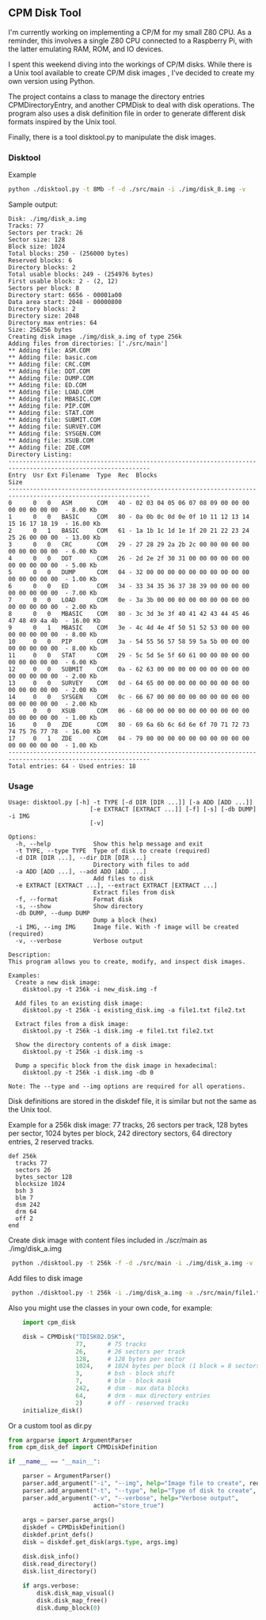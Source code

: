 
## CPM Disk Tool

I'm currently working on implementing a CP/M for my small Z80 CPU. As a reminder, this involves a single Z80 CPU connected to a Raspberry Pi, with the latter emulating RAM, ROM, and IO devices.

I spent this weekend diving into the workings of CP/M disks. While there is a Unix tool available to create CP/M disk images [](https://github.com/lipro-cpm4l/cpmtools
), I've decided to create my own version using Python.

The project contains a class to manage the directory entries CPMDirectoryEntry, and another CPMDisk to deal with disk operations. The program also uses a disk definition file in order to generate different disk formats inspired by the Unix tool.

Finally, there is a tool disktool.py to manipulate the disk images.

### Disktool

Example 

```sh
python ./disktool.py -t 8Mb -f -d ./src/main -i ./img/disk_8.img -v
```

Sample output:

```
Disk: ./img/disk_a.img
Tracks: 77
Sectors per track: 26
Sector size: 128
Block size: 1024
Total blocks: 250 - (256000 bytes)
Reserved blocks: 6
Directory blocks: 2
Total usable blocks: 249 - (254976 bytes)
First usable block: 2 - (2, 12)
Sectors per block: 8
Directory start: 6656 - 00001a00
Data area start: 2048 - 00000800
Directory blocks: 2
Directory size: 2048
Directory max entries: 64
Size: 256256 bytes
Creating disk image ./img/disk_a.img of type 256k
Adding files from directories: ['./src/main']
** Adding file: ASM.COM
** Adding file: basic.com
** Adding file: CRC.COM
** Adding file: DDT.COM
** Adding file: DUMP.COM
** Adding file: ED.COM
** Adding file: LOAD.COM
** Adding file: MBASIC.COM
** Adding file: PIP.COM
** Adding file: STAT.COM
** Adding file: SUBMIT.COM
** Adding file: SURVEY.COM
** Adding file: SYSGEN.COM
** Adding file: XSUB.COM
** Adding file: ZDE.COM
Directory Listing:
--------------------------------------------------------------------------------------------------------------
Entry  Usr Ext Filename  Type  Rec  Blocks                                             Size
--------------------------------------------------------------------------------------------------------------
0      0   0   ASM       COM   40 - 02 03 04 05 06 07 08 09 00 00 00 00 00 00 00 00  - 8.00 Kb
1      0   0   BASIC     COM   80 - 0a 0b 0c 0d 0e 0f 10 11 12 13 14 15 16 17 18 19  - 16.00 Kb
2      0   1   BASIC     COM   61 - 1a 1b 1c 1d 1e 1f 20 21 22 23 24 25 26 00 00 00  - 13.00 Kb
3      0   0   CRC       COM   29 - 27 28 29 2a 2b 2c 00 00 00 00 00 00 00 00 00 00  - 6.00 Kb
4      0   0   DDT       COM   26 - 2d 2e 2f 30 31 00 00 00 00 00 00 00 00 00 00 00  - 5.00 Kb
5      0   0   DUMP      COM   04 - 32 00 00 00 00 00 00 00 00 00 00 00 00 00 00 00  - 1.00 Kb
6      0   0   ED        COM   34 - 33 34 35 36 37 38 39 00 00 00 00 00 00 00 00 00  - 7.00 Kb
7      0   0   LOAD      COM   0e - 3a 3b 00 00 00 00 00 00 00 00 00 00 00 00 00 00  - 2.00 Kb
8      0   0   MBASIC    COM   80 - 3c 3d 3e 3f 40 41 42 43 44 45 46 47 48 49 4a 4b  - 16.00 Kb
9      0   1   MBASIC    COM   3e - 4c 4d 4e 4f 50 51 52 53 00 00 00 00 00 00 00 00  - 8.00 Kb
10     0   0   PIP       COM   3a - 54 55 56 57 58 59 5a 5b 00 00 00 00 00 00 00 00  - 8.00 Kb
11     0   0   STAT      COM   29 - 5c 5d 5e 5f 60 61 00 00 00 00 00 00 00 00 00 00  - 6.00 Kb
12     0   0   SUBMIT    COM   0a - 62 63 00 00 00 00 00 00 00 00 00 00 00 00 00 00  - 2.00 Kb
13     0   0   SURVEY    COM   0d - 64 65 00 00 00 00 00 00 00 00 00 00 00 00 00 00  - 2.00 Kb
14     0   0   SYSGEN    COM   0c - 66 67 00 00 00 00 00 00 00 00 00 00 00 00 00 00  - 2.00 Kb
15     0   0   XSUB      COM   06 - 68 00 00 00 00 00 00 00 00 00 00 00 00 00 00 00  - 1.00 Kb
16     0   0   ZDE       COM   80 - 69 6a 6b 6c 6d 6e 6f 70 71 72 73 74 75 76 77 78  - 16.00 Kb
17     0   1   ZDE       COM   04 - 79 00 00 00 00 00 00 00 00 00 00 00 00 00 00 00  - 1.00 Kb
--------------------------------------------------------------------------------------------------------------
Total entries: 64 - Used entries: 18
```

### Usage

```
Usage: disktool.py [-h] -t TYPE [-d DIR [DIR ...]] [-a ADD [ADD ...]]
                       [-e EXTRACT [EXTRACT ...]] [-f] [-s] [-db DUMP] -i IMG
                       [-v]

Options:
  -h, --help            Show this help message and exit
  -t TYPE, --type TYPE  Type of disk to create (required)
  -d DIR [DIR ...], --dir DIR [DIR ...]
                        Directory with files to add
  -a ADD [ADD ...], --add ADD [ADD ...]
                        Add files to disk
  -e EXTRACT [EXTRACT ...], --extract EXTRACT [EXTRACT ...]
                        Extract files from disk
  -f, --format          Format disk
  -s, --show            Show directory
  -db DUMP, --dump DUMP
                        Dump a block (hex)
  -i IMG, --img IMG     Image file. With -f image will be created (required)
  -v, --verbose         Verbose output

Description:
This program allows you to create, modify, and inspect disk images.

Examples:
  Create a new disk image:
    disktool.py -t 256k -i new_disk.img -f

  Add files to an existing disk image:
    disktool.py -t 256k -i existing_disk.img -a file1.txt file2.txt

  Extract files from a disk image:
    disktool.py -t 256k -i disk.img -e file1.txt file2.txt

  Show the directory contents of a disk image:
    disktool.py -t 256k -i disk.img -s

  Dump a specific block from the disk image in hexadecimal:
    disktool.py -t 256k -i disk.img -db 0

Note: The --type and --img options are required for all operations.
```

Disk definitions are stored in the diskdef file, it is similar but not the same as the Unix tool. 

Example for a 256k disk image:
77 tracks, 26 sectors per track, 128 bytes per sector, 1024 bytes per block, 242 directory sectors, 64 directory entries, 2 reserved tracks.

```
def 256k
  tracks 77
  sectors 26
  bytes_sector 128
  blocksize 1024
  bsh 3
  blm 7
  dsm 242
  drm 64
  off 2
end
```

Create disk image with content files included in ./scr/main as ./img/disk_a.img

```sh
 python ./disktool.py -t 256k -f -d ./src/main -i ./img/disk_a.img -v  
```

Add files to disk image

```sh
 python ./disktool.py -t 256k -i ./img/disk_a.img -a ./src/main/file1.txt ./src/main/file2.txt -v
```

Also you might use the classes in your own code, for example:

```python
    import cpm_disk

    disk = CPMDisk("TDISK02.DSK",
                   77,      # 75 tracks
                   26,      # 26 sectors per track
                   128,     # 128 bytes per sector
                   1024,    # 1024 bytes per block (1 block = 8 sectors)
                   3,       # bsh - block shift
                   7,       # blm - block mask
                   242,     # dsm - max data blocks
                   64,      # drm - max directory entries
                   2)       # off - reserved tracks
    initialize_disk()
```                   

Or a custom tool as dir.py

```python
from argparse import ArgumentParser
from cpm_disk_def import CPMDiskDefinition

if __name__ == "__main__":

    parser = ArgumentParser()
    parser.add_argument("-i", "--img", help="Image file to create", required=True)
    parser.add_argument("-t", "--type", help="Type of disk to create", required=True)
    parser.add_argument("-v", "--verbose", help="Verbose output",
                        action="store_true")
    
    args = parser.parse_args()
    diskdef = CPMDiskDefinition()
    diskdef.print_defs()
    disk = diskdef.get_disk(args.type, args.img)

    disk.disk_info()
    disk.read_directory()
    disk.list_directory()
    
    if args.verbose:
        disk.disk_map_visual()
        disk.disk_map_free()
        disk.dump_block(0)
```




